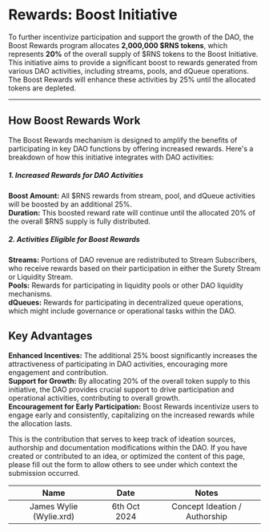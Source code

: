 # Rewards: Boost Initiative

To further incentivize participation and support the growth of the DAO, the Boost Rewards program allocates **2,000,000 $RNS tokens**, which represents **20%** of the overall supply of $RNS tokens to the Boost Initiative. This initiative aims to provide a significant boost to rewards generated from various DAO activities, including streams, pools, and dQueue operations. The Boost Rewards will enhance these activities by 25% until the allocated tokens are depleted.

---

## How Boost Rewards Work

The Boost Rewards mechanism is designed to amplify the benefits of participating in key DAO functions by offering increased rewards. Here's a breakdown of how this initiative integrates with DAO activities:

##### 1. Increased Rewards for DAO Activities

**Boost Amount:** All $RNS rewards from stream, pool, and dQueue activities will be boosted by an additional 25%.<br />
**Duration:** This boosted reward rate will continue until the allocated 20% of the overall $RNS supply is fully distributed.

##### 2. Activities Eligible for Boost Rewards

**Streams:** Portions of DAO revenue are redistributed to Stream Subscribers, who receive rewards based on their participation in either the Surety Stream or Liquidity Stream.<br />
**Pools:** Rewards for participating in liquidity pools or other DAO liquidity mechanisms.<br />
**dQueues:** Rewards for participating in decentralized queue operations, which might include governance or operational tasks within the DAO.

## Key Advantages

**Enhanced Incentives:** The additional 25% boost significantly increases the attractiveness of participating in DAO activities, encouraging more engagement and contribution.<br />
**Support for Growth:** By allocating 20% of the overall token supply to this initiative, the DAO provides crucial support to drive participation and operational activities, contributing to overall growth.<br />
**Encouragement for Early Participation:** Boost Rewards incentivize users to engage early and consistently, capitalizing on the increased rewards while the allocation lasts.

<!-- changelog:start -->

This is the contribution that serves to keep track of ideation sources, authorship and documentation modifications within the DAO. If you have created or contributed to an idea, or optimized the content of this page, please fill out the form to allow others to see under which context the submission occurred.

| Name  | Date            | Notes |
| :-----: | :---------------: | :---------------------------: |
| James Wylie (Wylie.xrd) | 6th Oct 2024 | Concept Ideation / Authorship |

<!-- changelog:end -->